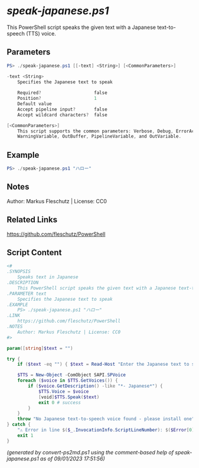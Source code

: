 *speak-japanese.ps1*
================

This PowerShell script speaks the given text with a Japanese text-to-speech (TTS) voice.

Parameters
----------
```powershell
PS> ./speak-japanese.ps1 [[-text] <String>] [<CommonParameters>]

-text <String>
    Specifies the Japanese text to speak
    
    Required?                    false
    Position?                    1
    Default value                
    Accept pipeline input?       false
    Accept wildcard characters?  false

[<CommonParameters>]
    This script supports the common parameters: Verbose, Debug, ErrorAction, ErrorVariable, WarningAction, 
    WarningVariable, OutBuffer, PipelineVariable, and OutVariable.
```

Example
-------
```powershell
PS> ./speak-japanese.ps1 "ハロー"

```

Notes
-----
Author: Markus Fleschutz | License: CC0

Related Links
-------------
https://github.com/fleschutz/PowerShell

Script Content
--------------
```powershell
<#
.SYNOPSIS
	Speaks text in Japanese
.DESCRIPTION
	This PowerShell script speaks the given text with a Japanese text-to-speech (TTS) voice.
.PARAMETER text
	Specifies the Japanese text to speak
.EXAMPLE
	PS> ./speak-japanese.ps1 "ハロー"
.LINK
	https://github.com/fleschutz/PowerShell
.NOTES
	Author: Markus Fleschutz | License: CC0
#>

param([string]$text = "")

try {
	if ($text -eq "") { $text = Read-Host "Enter the Japanese text to speak" }

	$TTS = New-Object -ComObject SAPI.SPVoice
	foreach ($voice in $TTS.GetVoices()) {
		if ($voice.GetDescription() -like "*- Japanese*") { 
			$TTS.Voice = $voice
			[void]$TTS.Speak($text)
			exit 0 # success
		}
	}
	throw "No Japanese text-to-speech voice found - please install one"
} catch {
	"⚠️ Error in line $($_.InvocationInfo.ScriptLineNumber): $($Error[0])"
	exit 1
}
```

*(generated by convert-ps2md.ps1 using the comment-based help of speak-japanese.ps1 as of 09/01/2023 17:51:56)*
